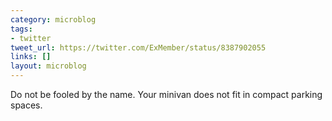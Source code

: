 ```yaml
---
category: microblog
tags:
- twitter
tweet_url: https://twitter.com/ExMember/status/8387902055
links: []
layout: microblog
---
```

Do not be fooled by the name. Your minivan does not fit in compact parking spaces.
